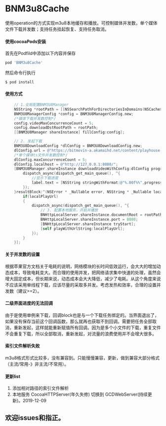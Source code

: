
# BNM3u8Cache

使用operation的方式实现m3u8本地缓存和播放。可控制媒体并发数，单个媒体文件下载并发数；支持任务挂起恢复、支持任务取消。

#### 使用cocoaPods安装

首先在Podfild中添加以下内容并保存

```ruby
pod 'BNM3u8Cache'
```

然后命令行执行

```bash
$ pod install
```

#### 使用方式
```Objective-C
    // 1.全局配置BNM3U8Manager
    NSString *rootPath = [[NSSearchPathForDirectoriesInDomains(NSCachesDirectory,NSUserDomainMask,YES) objectAtIndex:0] stringByAppendingPathComponent:@"m3u8files"];
    BNM3U8ManagerConfig *config = BNM3U8ManagerConfig.new;
    /*媒体下载并发数控制*/
    config.videoMaxConcurrenceCount = 5;
    config.downloadDstRootPath = rootPath;
    [[BNM3U8Manager shareInstance] fillConfig:config];

    // 2. 发起下载
    BNM3U8DownloadConfig *dlConfig = BNM3U8DownloadConfig.new;
    dlConfig.url = @"https://bitmovin-a.akamaihd.net/content/playhouse-vr/m3u8s/105560_video_360_1000000.m3u8";
    /*单个媒体ts文件并发数控制*/
    dlConfig.maxConcurrenceCount = 5;
    dlConfig.localhost = @"http://127.0.0.1:8080/";
    [BNM3U8Manager.shareInstance downloadVideoWithConfig:dlConfig progressBlock:^(CGFloat progress) {
        dispatch_async(dispatch_get_main_queue(), ^{
            //显示下载进度
            label.text = [NSString stringWithFormat:@"%.00f%%",progress * 100];
        });
    }resultBlock:^(NSError * _Nullable error, NSString * _Nullable localPlayUrl) {
        if(localPlayUrl)
        {
            dispatch_async(dispatch_get_main_queue(), ^{
                // 3. 配置本地服务，开启并播放
                BNHttpLocalServer.shareInstance.documentRoot = rootPath;
                BNHttpLocalServer.shareInstance.port = 8080;
                [BNHttpLocalServer.shareInstance tryStart];
                [self playWithUrlString:localPlayUrl];
            });
        }
    }];

```

#### 关于并发数的设置
根据苹果官方文档关于电耗的说明，网络模块的长时间低效运行，会大大的增加动态成本，导致电耗变大。而合理的使用并发，把网络请求集中快速的处理，虽然会增大固定成本，但长期来说，动态成本会大大降低，减少了电耗。从这个角度来说不应该采用单线程下载，应该尽量的采取多并发。考虑发热和效率，合理的设置并发数（建议>=2）。

#### 二级界面进度的无法回调
由于是使用单例来下载，回调block也是与一个下载任务绑定的。当界面退出了，如果没有保存当前这个回调函数，那么就再也获取不到回调。需要把任务全部取消，重新发起，这样就能重新赋值所有回调。因为是多个小文件的下载，重复文件不会重复下载，所以全部取消，重新发起，对流量的浪费使用并不会增大很多。

#### 索引文件解析失败
m3u8格式形式比较多，没有兼容到。只能慢慢兼容，更新，做到兼容大部分格式（主流/常用-》非主流/不常用）。


#### 更新list
1. 添加相对路径的索引文件解析
2. 本地服务 CocoaHTTPServer(年久失修) 切换到 GCDWebServer(持续更新)。2019-12-09

## 欢迎issues和指正。
